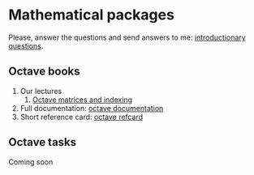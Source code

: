 # Mathematical packages

Please, answer the questions and send answers to me: [introductionary questions](form.html).

## Octave books


1. Our lectures
    1. [Octave matrices and indexing](octave1-matrices-indexes.ipynb)
1. Full documentation: [octave documentation](https://octave.org/octave.pdf)
1. Short reference card: [octave refcard](https://web.ti.bfh.ch/~sha1/Octave/refcard-a4.pdf)

## Octave tasks

Coming soon
